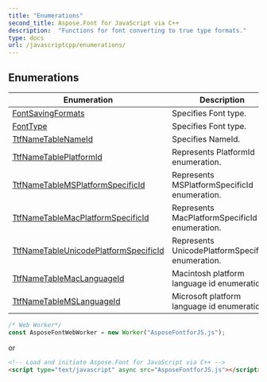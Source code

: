 ```yaml
---
title: "Enumerations"
second_title: Aspose.Font for JavaScript via C++
description:  "Functions for font converting to true type formats."
type: docs
url: /javascriptcpp/enumerations/
---
```


## Enumerations

| Enumeration | Description |
| ----------- | ----------- |
| [FontSavingFormats](./fontsavingformats/) | Specifies Font type. |
| [FontType](./fonttype/) | Specifies Font type. |
| [TtfNameTableNameId](./ttfnametablenameid/) | Specifies NameId. |
| [TtfNameTablePlatformId](./ttfnametableplatformid/) | Represents PlatformId enumeration. |
| [TtfNameTableMSPlatformSpecificId](./ttfnametableMSPlatformSpecificId/) | Represents MSPlatformSpecificId enumeration. |
| [TtfNameTableMacPlatformSpecificId](./ttfnametableMacPlatformSpecificId/) | Represents MacPlatformSpecificId enumeration. |
| [TtfNameTableUnicodePlatformSpecificId](./ttfnametableUnicodePlatformSpecificId/) | Represents UnicodePlatformSpecificId enumeration. |
| [TtfNameTableMacLanguageId](./ttfnametablemaclanguageid/) | Macintosh platform language id enumeration. |
| [TtfNameTableMSLanguageId](./ttfnametablemslanguageid/) | Microsoft platform language id enumeration. |

```js
/* Web Worker*/
const AsposeFontWebWorker = new Worker("AsposeFontforJS.js");
```
or
```html
<!-- Load and initiate Aspose.Font for JavaScript via C++ -->
<script type="text/javascript" async src="AsposeFontforJS.js"></script>
```


